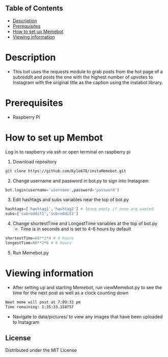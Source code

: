 <!-- TABLE OF CONTENTS -->
## Table of Contents

* [Description](#Description)
* [Prerequisites](#Prerequisites)
* [How to set up Memebot](#How-to-set-up-Memebot)
* [Viewing information](#Viewing-information)

# Description
- This bot uses the requests module to grab posts from the hot page of a subreddit and posts the one with the highest number of upvotes to Instagram with the original title as the caption using the instabot library.

# Prerequisites
- Raspberry Pi

# How to set up Membot
Log in to raspberry via ssh or open terminal on raspberry pi
1. Download repository
```sh
git clone https://github.com/Kyle678/instaMemebot.git
```
2. Change username and password in bot.py to sign into Instagram
```python
bot.login(username='username',password='password')
```
3. Edit hashtags and subs variables near the top of bot.py
```python
hashtags=['hashtag1','hashtag2'] # leave empty if none are wanted
subs=['subreddit1','subreddit2']
```
4. Change shortestTime and LongestTime variables at the top of bot.py
   - Time is in seconds and is set to 4-6 hours by default
```python
shortestTime=60**2*4 # 4 hours
longestTime=60**2*6 # 6 hours
```
5. Run Memebot.py

# Viewing information
- After setting up and starting Memebot, run viewMemebot.py to see the time for the next post as well as a clock counting down
```sh
Next meme will post at 7:09:33 pm
Time remaining: 1:35:33.158757
```
- Navigate to data/pictures/ to view any images that have been uploaded to Instagram

<!-- LICENSE -->
## License

Distributed under the MIT License